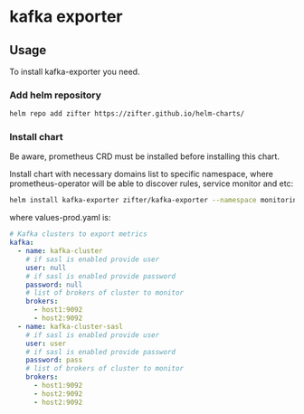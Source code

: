 # kafka exporter

## Usage
To install kafka-exporter you need.

### Add helm repository
```bash
helm repo add zifter https://zifter.github.io/helm-charts/
```

### Install chart
Be aware, prometheus CRD must be installed before installing this chart.

Install chart with necessary domains list to specific namespace, where prometheus-operator will be able to discover rules,
service monitor and etc:
```bash
helm install kafka-exporter zifter/kafka-exporter --namespace monitoring -f values-prod.yaml
```

where values-prod.yaml is:
```yaml
# Kafka clusters to export metrics
kafka:
  - name: kafka-cluster
    # if sasl is enabled provide user
    user: null
    # if sasl is enabled provide password
    password: null
    # list of brokers of cluster to monitor
    brokers:
      - host1:9092
      - host2:9092
  - name: kafka-cluster-sasl
    # if sasl is enabled provide user
    user: user
    # if sasl is enabled provide password
    password: pass
    # list of brokers of cluster to monitor
    brokers:
      - host1:9092
      - host2:9092
      - host2:9092

```

